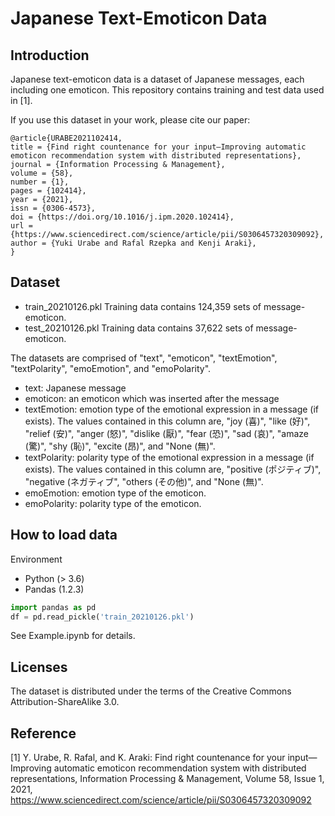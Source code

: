 # Japanese Text-Emoticon Data

## Introduction
Japanese text-emoticon data is a dataset of Japanese messages, each including one emoticon. This repository contains training and test data used in [1].

If you use this dataset in your work, please cite our paper:

```
@article{URABE2021102414,
title = {Find right countenance for your input—Improving automatic emoticon recommendation system with distributed representations},
journal = {Information Processing & Management},
volume = {58},
number = {1},
pages = {102414},
year = {2021},
issn = {0306-4573},
doi = {https://doi.org/10.1016/j.ipm.2020.102414},
url = {https://www.sciencedirect.com/science/article/pii/S0306457320309092},
author = {Yuki Urabe and Rafal Rzepka and Kenji Araki},
}
```

## Dataset
- train_20210126.pkl
Training data contains 124,359 sets of message-emoticon.
- test_20210126.pkl
Training data contains 37,622 sets of message-emoticon.

The datasets are comprised of "text", "emoticon", "textEmotion", "textPolarity", "emoEmotion", and "emoPolarity".
- text: Japanese message
- emoticon: an emoticon which was inserted after the message
- textEmotion: emotion type of the emotional expression in a message (if exists). The values contained in this column are, "joy (喜)", "like (好)", "relief (安)", "anger (怒)", "dislike (厭)", "fear (恐)", "sad (哀)", "amaze (驚)", "shy (恥)", "excite (昂)", and "None (無)".
- textPolarity: polarity type of the emotional expression in a message (if exists). The values contained in this column are, "positive (ポジティブ)", "negative (ネガティブ", "others (その他)", and "None (無)".
- emoEmotion: emotion type of the emoticon.
- emoPolarity: polarity type of the emoticon.


## How to load data
Environment
- Python (> 3.6)
- Pandas (1.2.3)

```python
import pandas as pd
df = pd.read_pickle('train_20210126.pkl')
```

See Example.ipynb for details.

## Licenses
The dataset is distributed under the terms of the Creative Commons Attribution-ShareAlike 3.0.

## Reference
[1] Y. Urabe, R. Rafal, and K. Araki: Find right countenance for your input—Improving automatic emoticon recommendation system with distributed representations, Information Processing & Management, Volume 58, Issue 1, 2021, https://www.sciencedirect.com/science/article/pii/S0306457320309092
